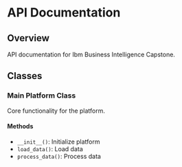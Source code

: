 # API Documentation

## Overview

API documentation for Ibm Business Intelligence Capstone.

## Classes

### Main Platform Class

Core functionality for the platform.

#### Methods
- `__init__()`: Initialize platform
- `load_data()`: Load data
- `process_data()`: Process data
